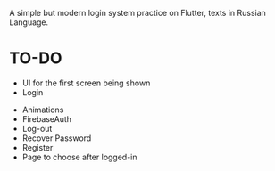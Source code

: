 A simple but modern login system practice on Flutter, texts in Russian Language.

# TO-DO #
  + UI for the first screen being shown
  + Login
  - Animations
  - FirebaseAuth
  - Log-out
  - Recover Password
  - Register
  - Page to choose after logged-in
